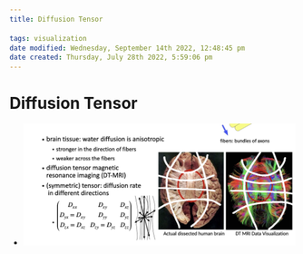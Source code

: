 ```yaml
---
title: Diffusion Tensor

tags: visualization 
date modified: Wednesday, September 14th 2022, 12:48:45 pm
date created: Thursday, July 28th 2022, 5:59:06 pm
---
```


# Diffusion Tensor
- ![](assets/Screenshot%202022-09-14%20at%2012.48.43%20PM.png)

